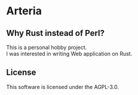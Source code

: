 # Arteria

## Why Rust instead of Perl?

This is a personal hobby project.  
I was interested in writing Web application on Rust.

## License

This software is licensed under the AGPL-3.0.

